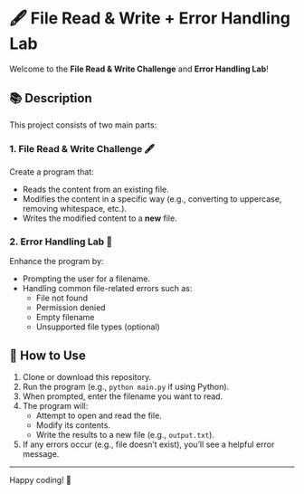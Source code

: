 # 🖋️ File Read & Write + Error Handling Lab

Welcome to the **File Read & Write Challenge** and **Error Handling Lab**! 
## 📚 Description

This project consists of two main parts:

### 1. File Read & Write Challenge 🖋️
Create a program that:
- Reads the content from an existing file.
- Modifies the content in a specific way (e.g., converting to uppercase, removing whitespace, etc.).
- Writes the modified content to a **new** file.

### 2. Error Handling Lab 🧪
Enhance the program by:
- Prompting the user for a filename.
- Handling common file-related errors such as:
  - File not found
  - Permission denied
  - Empty filename
  - Unsupported file types (optional)

## 🚀 How to Use

1. Clone or download this repository.
2. Run the program (e.g., `python main.py` if using Python).
3. When prompted, enter the filename you want to read.
4. The program will:
   - Attempt to open and read the file.
   - Modify its contents.
   - Write the results to a new file (e.g., `output.txt`).
5. If any errors occur (e.g., file doesn’t exist), you’ll see a helpful error message.

---

Happy coding! 🚀
